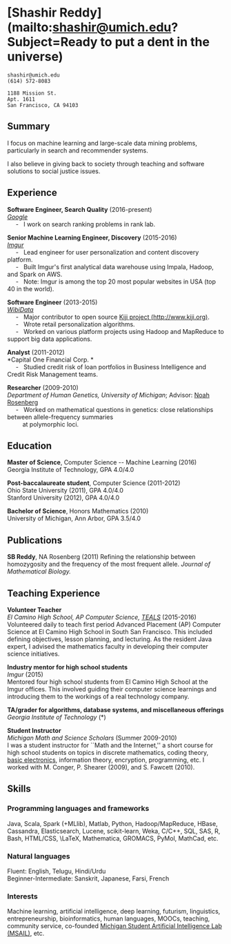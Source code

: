[Shashir Reddy](mailto:shashir@umich.edu?Subject=Ready to put a dent in the universe)
=============

	shashir@umich.edu
	(614) 572-8083

	1188 Mission St.
	Apt. 1611
	San Francisco, CA 94103


Summary
-------

I focus on machine learning and large-scale data mining problems, particularly in search and recommender systems.

I also believe in giving back to society through teaching and software solutions to social justice issues.


Experience
----------

**Software Engineer, Search Quality** (2016-present) \
*[Google](http://google.com)* \
&nbsp;&nbsp;&nbsp;&nbsp; - &nbsp; I work on search ranking problems in rank lab.


**Senior Machine Learning Engineer, Discovery** (2015-2016) \
*[Imgur](http://imgur.com)* \
&nbsp;&nbsp;&nbsp;&nbsp; - &nbsp; Lead engineer for user personalization and content discovery platform. \
&nbsp;&nbsp;&nbsp;&nbsp; - &nbsp; Built Imgur's first analytical data warehouse using Impala, Hadoop, and Spark on AWS. \
&nbsp;&nbsp;&nbsp;&nbsp; - &nbsp; Note: Imgur is among the top 20 most popular websites in USA (top 40 in the world).

**Software Engineer** (2013-2015) \
*[WibiData](https://www.crunchbase.com/organization/wibidata#/entity)* \
&nbsp;&nbsp;&nbsp;&nbsp; - &nbsp; Major contributor to open source [Kiji project (http://www.kiji.org)](http://www.kiji.org). \
&nbsp;&nbsp;&nbsp;&nbsp; - &nbsp; Wrote retail personalization algorithms. \
&nbsp;&nbsp;&nbsp;&nbsp; - &nbsp; Worked on various platform projects using Hadoop and MapReduce to support big data applications.

**Analyst** (2011-2012) \
*Capital One Financial Corp. * \
&nbsp;&nbsp;&nbsp;&nbsp; - &nbsp; Studied credit risk of loan portfolios in Business Intelligence and Credit Risk Management teams.

**Researcher** (2009-2010) \
*Department of Human Genetics, University of Michigan*; Advisor: [Noah Rosenberg](https://rosenberglab.stanford.edu/alumni.html) \
&nbsp;&nbsp;&nbsp;&nbsp; - &nbsp; Worked on mathematical questions in genetics: close relationships between allele-frequency summaries \
&nbsp;&nbsp;&nbsp;&nbsp;&nbsp;&nbsp;&nbsp;&nbsp; at polymorphic loci.


Education
---------

**Master of Science**, Computer Science -- Machine Learning (2016) \
Georgia Institute of Technology, GPA 4.0/4.0

**Post-baccalaureate student**, Computer Science (2011-2012) \
Ohio State University (2011), GPA 4.0/4.0 \
Stanford University (2012), GPA 4.0/4.0

**Bachelor of Science**, Honors Mathematics (2010) \
University of Michigan, Ann Arbor, GPA 3.5/4.0


Publications
------------

**SB Reddy**, NA Rosenberg (2011) Refining the relationship between homozygosity and the frequency of the most frequent allele. *Journal of Mathematical Biology.*


Teaching Experience
--------

**Volunteer Teacher** \
*El Camino High School, AP Computer Science, [TEALS](https://www.tealsk12.org/)* (2015-2016) \
Volunteered daily to teach first period Advanced Placement (AP) Computer Science at El Camino High School in South San Francisco. This included defining objectives, lesson planning, and lecturing. As the resident Java expert, I advised the mathematics faculty in developing their computer science initiatives.

**Industry mentor for high school students** \
*Imgur* (2015) \
Mentored four high school students from El Camino High School at the Imgur offices. This involved guiding their computer science learnings and introducing them to the workings of a real technology company.

**TA/grader for algorithms, database systems, and miscellaneous offerings** \
*Georgia Institute of Technology* (*)

**Student Instructor** \
*Michigan Math and Science Scholars* (Summer 2009-2010) \
I was a student instructor for ``Math and the Internet,'' a short course for high school students on topics in discrete mathematics, coding theory, [basic electronics](http://www-personal.umich.edu/~mconger/2010/Clock/index.html), information theory, encryption, programming, etc. I worked with M. Conger, P. Shearer (2009), and S. Fawcett (2010).

Skills
------

### Programming languages and frameworks

Java, Scala, Spark (+MLlib), Matlab, Python, Hadoop/MapReduce, HBase, Cassandra, Elasticsearch, Lucene, scikit-learn, Weka, C/C++, SQL, SAS, R, Bash, HTML/CSS, \LaTeX, Mathematica, GROMACS, PyMol, MathCad, etc.

### Natural languages

Fluent: English, Telugu, Hindi/Urdu \
Beginner-Intermediate: Sanskrit, Japanese, Farsi, French

### Interests
Machine learning, artificial intelligence, deep learning, futurism, linguistics, entrepreneurship, bioinformatics, human languages, MOOCs, teaching, community service, co-founded [Michigan Student Artificial Intelligence Lab (MSAIL)](https://maizepages.umich.edu/organization/msail), etc.


